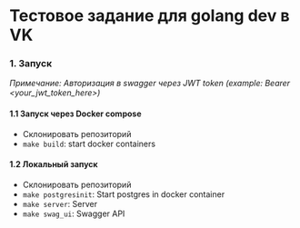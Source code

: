 # Тестовое задание для golang dev в VK

### 1. Запуск
*Примечание: Авторизация в swagger через JWT token (example: Bearer <your_jwt_token_here>)*
#### 1.1 Запуск через Docker compose
- Склонировать репозиторий
- ```make build```: start docker containers

#### 1.2 Локальный запуск
- Склонировать репозиторий
- ```make postgresinit```: Start postgres in docker container
- ```make server```: Server
- ```make swag_ui```: Swagger API